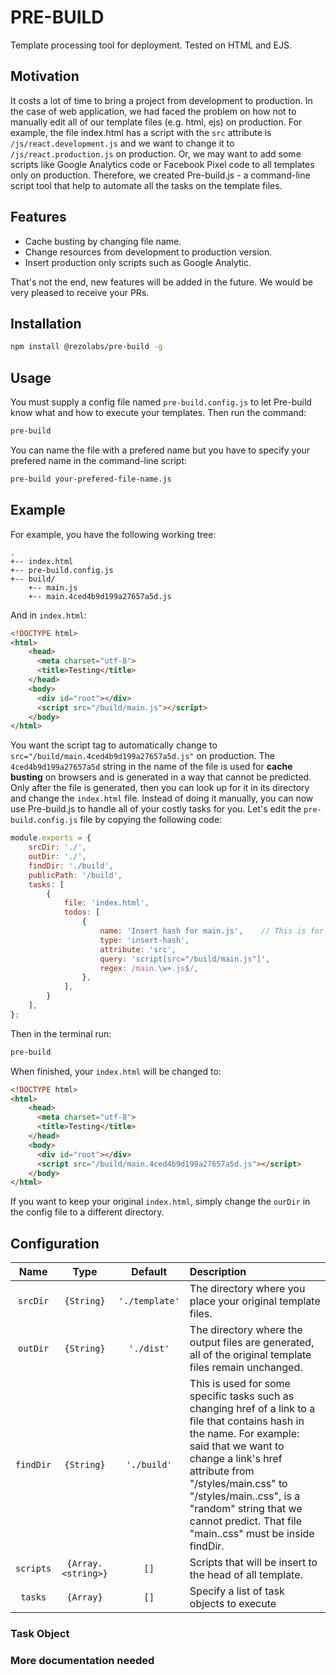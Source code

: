 # PRE-BUILD
Template processing tool for deployment.
Tested on HTML and EJS.
## Motivation
It costs a lot of time to bring a project from development to production. In the case of web application, we had faced the problem on how not to manually edit all of our template files (e.g. html, ejs) on production. For example, the file index.html has a script with the `src` attribute is `/js/react.development.js` and we want to change it to `/js/react.production.js` on production. Or, we may want to add some scripts like Google Analytics code or Facebook Pixel code to all templates only on production. Therefore, we created Pre-build.js - a command-line script tool that help to automate all the tasks on the template files.
## Features
* Cache busting by changing file name.
* Change resources from development to production version.
* Insert production only scripts such as Google Analytic.

That's not the end, new features will be added in the future. We would be very pleased to receive your PRs.
## Installation
```bash
npm install @rezolabs/pre-build -g
```
## Usage
You must supply a config file named `pre-build.config.js` to let Pre-build know what and how to execute your templates. Then run the command:
```bash
pre-build
```
You can name the file with a prefered name but you have to specify your prefered name in the command-line script:
```bash
pre-build your-prefered-file-name.js
```
## Example
For example, you have the following working tree:
```
.
+-- index.html
+-- pre-build.config.js
+-- build/
    +-- main.js
    +-- main.4ced4b9d199a27657a5d.js
```
And in `index.html`:
```html
<!DOCTYPE html>
<html>
    <head>
      <meta charset="utf-8">
      <title>Testing</title>
    </head>
    <body>
      <div id="root"></div>
      <script src="/build/main.js"></script>
    </body>
</html>
```
You want the script tag to automatically change to `src="/build/main.4ced4b9d199a27657a5d.js"` on production. The `4ced4b9d199a27657a5d` string in the name of the file is used for **cache busting** on browsers and is generated in a way that cannot be predicted. Only after the file is generated, then you can look up for it in its directory and change the `index.html` file. Instead of doing it manually, you can now use Pre-build.js to handle all of your costly tasks for you. Let's edit the `pre-build.config.js` file by copying the following code:
```javascript
module.exports = {
    srcDir: './',
    outDir: './',
    findDir: './build',
    publicPath: '/build',
    tasks: [
        {
            file: 'index.html',
            todos: [
                {
                    name: 'Insert hash for main.js',    // This is for debug purpose
                    type: 'insert-hash',
                    attribute: 'src',
                    query: 'script[src="/build/main.js"]',
                    regex: /main.\w+.js$/,
                },
            ],
        }
    ],
};
```
Then in the terminal run:
```bash
pre-build
```
When finished, your `index.html` will be changed to:
```html
<!DOCTYPE html>
<html>
    <head>
      <meta charset="utf-8">
      <title>Testing</title>
    </head>
    <body>
      <div id="root"></div>
      <script src="/build/main.4ced4b9d199a27657a5d.js"></script>
    </body>
</html>
```
If you want to keep your original `index.html`, simply change the `ourDir` in the config file to a different directory.
## Configuration
|Name|Type|Default|Description|
|:--:|:--:|:-----:|:----------|
|`srcDir`|`{String}`|`'./template'`|The directory where you place your original template files.|
|`outDir`|`{String}`|`'./dist'`|The directory where the output files are generated, all of the original template files remain unchanged.|
|`findDir`|`{String}`|`'./build'`|This is used for some specific tasks such as changing href of a link to a file that contains hash in the name. For example: said that we want to change a link's href attribute from "/styles/main.css" to "/styles/main.<hash>.css", <hash> is a "random" string that we cannot predict. That file "main.<hash>.css" must be inside findDir.|
|`scripts`|`{Array.<string>}`|`[]`|Scripts that will be insert to the head of all template.|
|`tasks`|`{Array}`|`[]`|Specify a list of task objects to execute|
### Task Object


### More documentation needed